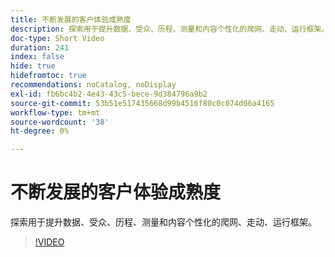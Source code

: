 ```yaml
---
title: 不断发展的客户体验成熟度
description: 探索用于提升数据、受众、历程、测量和内容个性化的爬网、走动、运行框架。
doc-type: Short Video
duration: 241
index: false
hide: true
hidefromtoc: true
recommendations: noCatalog, noDisplay
exl-id: fb6bc4b2-4e43-43c5-bece-9d384796a9b2
source-git-commit: 53b51e517435668d99b4516f80c0c074d06a4165
workflow-type: tm+mt
source-wordcount: '38'
ht-degree: 0%

---
```


# 不断发展的客户体验成熟度

探索用于提升数据、受众、历程、测量和内容个性化的爬网、走动、运行框架。

<!-- 85_S651_3442537_240_evolving-customer-experience-maturity -->
>[!VIDEO](https://video.tv.adobe.com/v/3458293/?learn=on&enablevpops=true)
